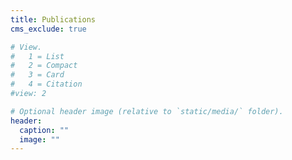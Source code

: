 ```yaml
---
title: Publications
cms_exclude: true

# View.
#   1 = List
#   2 = Compact
#   3 = Card
#   4 = Citation
#view: 2

# Optional header image (relative to `static/media/` folder).
header:
  caption: ""
  image: ""
---
```

